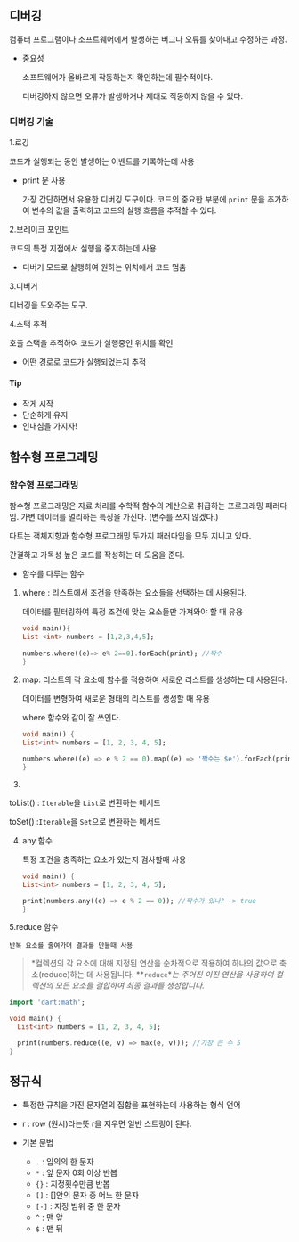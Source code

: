 ## 디버깅

컴퓨터 프로그램이나 소프트웨어에서 발생하는 버그나 오류를 찾아내고 수정하는 과정.

* 중요성

  소프트웨어가 올바르게 작동하는지 확인하는데 필수적이다.

  디버깅하지 않으면 오류가 발생하거나 제대로 작동하지 않을 수 있다.

### 디버깅 기술

1.로깅

코드가 실행되는 동안 발생하는 이벤트를 기록하는데 사용 </br>

* print 문 사용

  가장 간단하면서 유용한 디버깅 도구이다. 코드의 중요한 부분에 `print` 문을 추가하여 변수의 값을 출력하고 코드의 실행 흐름을 추적할 수 있다.

2.브레이크 포인트

코드의 특정 지점에서 실행을 중지하는데 사용

- 디버거 모드로 실행하여 원하는 위치에서 코드 멈춤

3.디버거

디버깅을 도와주는 도구.

4.스택 추적

호출 스택을 추적하여 코드가 실행중인 위치를 확인

- 어떤 경로로 코드가 실행되었는지 추적

#### Tip

* 작게 시작
* 단순하게 유지
* 인내심을 가지자!

## 함수형 프로그래밍

### 함수형 프로그래밍

함수형 프로그래밍은 자료 처리를 수학적 함수의 계산으로 취급하는 프로그래밍 패러다임. 가변 데이터를 멀리하는 특징을 가진다. (변수를 쓰지 않겠다.)

다트는 객체지향과 함수형 프로그래밍 두가지 패러다임을 모두 지니고 있다.

간결하고 가독성 높은 코드를 작성하는 데 도움을 준다.

- 함수를 다루는 함수

1. where : 리스트에서 조건을 만족하는 요소들을 선택하는 데 사용된다.

   데이터를 필터링하여 특정 조건에 맞는 요소들만 가져와야 할 때 유용

    ```dart
    void main(){
    List <int> numbers = [1,2,3,4,5];
        
    numbers.where((e)=> e% 2==0).forEach(print); //짝수
    }
    ```

1. map:  리스트의 각 요소에 함수를 적용하여 새로운 리스트를 생성하는 데 사용된다.

   데이터를 변형하여 새로운 형태의 리스트를 생성할 때 유용

   where 함수와 같이 잘 쓰인다.

    ```dart
    void main() {
    List<int> numbers = [1, 2, 3, 4, 5];

    numbers.where((e) => e % 2 == 0).map((e) => '짝수는 $e').forEach(print); //짝수는 $e
    }
    ```

3.

toList() : `Iterable`을 `List`로 변환하는 메서드

toSet() :`Iterable`을 `Set`으로 변환하는 메서드

4. any 함수

   특정 조건을 충족하는 요소가 있는지 검사할때 사용

    ```dart
    void main() {
    List<int> numbers = [1, 2, 3, 4, 5];

    print(numbers.any((e) => e % 2 == 0)); //짝수가 있나? -> true 
    }
    ```

5.reduce 함수

    반복 요소를 줄여가며 결과를 만들때 사용

> *컬렉션의 각 요소에 대해 지정된 연산을 순차적으로 적용하여 하나의 값으로 축소(reduce)하는 데 사용됩니다. **`reduce`**는 주어진 이진 연산을 사용하여 컬렉션의
모든 요소를 결합하여 최종 결과를 생성합니다.*
>

```dart
import 'dart:math';

void main() {
  List<int> numbers = [1, 2, 3, 4, 5];

  print(numbers.reduce((e, v) => max(e, v))); //가장 큰 수 5
}
```

## 정규식

* 특정한 규칙을 가진 문자열의 집합을 표현하는데 사용하는 형식 언어

* r : row (원시)라는뜻 r을 지우면 일반 스트링이 된다.

* 기본 문법
    * `.` : 임의의 한 문자
    * `*` : 앞 문자 0회 이상 반봅
    * `{}` : 지정횟수만큼 반봅
    * `[]` : []안의 문자 중 어느 한 문자
    * `[-]` : 지정 범위 중 한 문자
    * `^` : 맨 앞
    * `$` : 맨 뒤